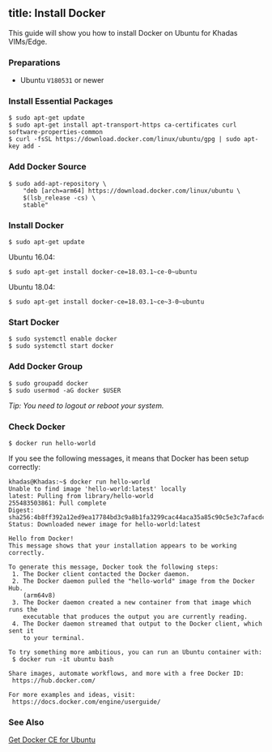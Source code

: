 title: Install Docker
---

This guide will show you how to install Docker on Ubuntu for Khadas VIMs/Edge.

### Preparations
* Ubuntu `V180531` or newer

### Install Essential Packages
```
$ sudo apt-get update
$ sudo apt-get install apt-transport-https ca-certificates curl software-properties-common
$ curl -fsSL https://download.docker.com/linux/ubuntu/gpg | sudo apt-key add -
```
### Add Docker Source
```
$ sudo add-apt-repository \
	"deb [arch=arm64] https://download.docker.com/linux/ubuntu \
	$(lsb_release -cs) \
	stable"
```
### Install Docker
```
$ sudo apt-get update
```
Ubuntu 16.04:
```
$ sudo apt-get install docker-ce=18.03.1~ce-0~ubuntu
```

Ubuntu 18.04:
```
$ sudo apt-get install docker-ce=18.03.1~ce~3-0~ubuntu
```

### Start Docker
```
$ sudo systemctl enable docker
$ sudo systemctl start docker
```

### Add Docker Group
```
$ sudo groupadd docker
$ sudo usermod -aG docker $USER
```

*Tip: You need to logout or reboot your system.*

### Check Docker
```
$ docker run hello-world
```

If you see the following messages, it means that Docker has been setup correctly:
```
khadas@Khadas:~$ docker run hello-world
Unable to find image 'hello-world:latest' locally
latest: Pulling from library/hello-world
255483503861: Pull complete 
Digest: sha256:4b8ff392a12ed9ea17784bd3c9a8b1fa3299cac44aca35a85c90c5e3c7afacdc
Status: Downloaded newer image for hello-world:latest

Hello from Docker!
This message shows that your installation appears to be working correctly.

To generate this message, Docker took the following steps:
 1. The Docker client contacted the Docker daemon.
 2. The Docker daemon pulled the "hello-world" image from the Docker Hub.
    (arm64v8)
 3. The Docker daemon created a new container from that image which runs the
    executable that produces the output you are currently reading.
 4. The Docker daemon streamed that output to the Docker client, which sent it
    to your terminal.

To try something more ambitious, you can run an Ubuntu container with:
 $ docker run -it ubuntu bash

Share images, automate workflows, and more with a free Docker ID:
 https://hub.docker.com/

For more examples and ideas, visit:
 https://docs.docker.com/engine/userguide/
```

### See Also
[Get Docker CE for Ubuntu](https://docs.docker.com/install/linux/docker-ce/ubuntu/)
